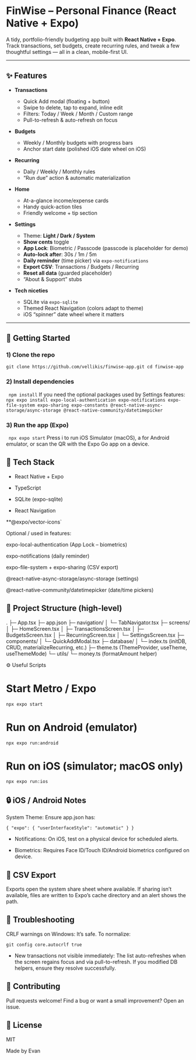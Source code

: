 # FinWise – Personal Finance (React Native + Expo)

A tidy, portfolio-friendly budgeting app built with **React Native + Expo**.  
Track transactions, set budgets, create recurring rules, and tweak a few thoughtful settings — all in a clean, mobile-first UI.

---

## ✨ Features

- **Transactions**
  - Quick Add modal (floating + button)
  - Swipe to delete, tap to expand, inline edit
  - Filters: Today / Week / Month / Custom range
  - Pull-to-refresh & auto-refresh on focus

- **Budgets**
  - Weekly / Monthly budgets with progress bars
  - Anchor start date (polished iOS date wheel on iOS)

- **Recurring**
  - Daily / Weekly / Monthly rules
  - “Run due” action & automatic materialization

- **Home**
  - At-a-glance income/expense cards
  - Handy quick-action tiles
  - Friendly welcome + tip section

- **Settings**
  - Theme: **Light / Dark / System**
  - **Show cents** toggle
  - **App Lock**: Biometric / Passcode (passcode is placeholder for demo)
  - **Auto-lock after**: 30s / 1m / 5m
  - **Daily reminder** (time picker) via `expo-notifications`
  - **Export CSV**: Transactions / Budgets / Recurring
  - **Reset all data** (guarded placeholder)
  - “About & Support” stubs

- **Tech niceties**
  - SQLite via `expo-sqlite`
  - Themed React Navigation (colors adapt to theme)
  - iOS “spinner” date wheel where it matters

---

## 🚀 Getting Started

### 1) Clone the repo
`git clone https://github.com/vellikis/finwise-app.git
cd finwise-app`

### 2) Install dependencies
` npm install`
If you need the optional packages used by Settings features:
`npx expo install expo-local-authentication expo-notifications expo-file-system expo-sharing expo-constants @react-native-async-storage/async-storage @react-native-community/datetimepicker`
### 3) Run the app (Expo)
` npx expo start`
Press i to run iOS Simulator (macOS), a for Android emulator,
or scan the QR with the Expo Go app on a device.

## 🧩 Tech Stack

- React Native + Expo

- TypeScript

- SQLite (expo-sqlite)

- React Navigation

**@expo/vector-icons`

Optional / used in features:

expo-local-authentication (App Lock – biometrics)

expo-notifications (daily reminder)

expo-file-system + expo-sharing (CSV export)

@react-native-async-storage/async-storage (settings)

@react-native-community/datetimepicker (date/time pickers)

## 📁 Project Structure (high-level)
.
├─ App.tsx
├─ app.json
├─ navigation/
│  └─ TabNavigator.tsx
├─ screens/
│  ├─ HomeScreen.tsx
│  ├─ TransactionsScreen.tsx
│  ├─ BudgetsScreen.tsx
│  ├─ RecurringScreen.tsx
│  └─ SettingsScreen.tsx
├─ components/
│  └─ QuickAddModal.tsx
├─ database/
│  └─ index.ts (initDB, CRUD, materializeRecurring, etc.)
├─ theme.ts (ThemeProvider, useTheme, useThemeMode)
└─ utils/
   └─ money.ts (formatAmount helper)

⚙️ Useful Scripts
# Start Metro / Expo
`npx expo start`

# Run on Android (emulator)
`npx expo run:android`

# Run on iOS (simulator; macOS only)
`npx expo run:ios`

## 🔒 iOS / Android Notes

System Theme: Ensure app.json has:

`{ "expo": { "userInterfaceStyle": "automatic" } }`


- Notifications: On iOS, test on a physical device for scheduled alerts.

- Biometrics: Requires Face ID/Touch ID/Android biometrics configured on device.

## 🧾 CSV Export

Exports open the system share sheet where available. If sharing isn’t available, files are written to Expo’s cache directory and an alert shows the path.

## 🧰 Troubleshooting

CRLF warnings on Windows: It’s safe. To normalize:

`git config core.autocrlf true`


- New transactions not visible immediately: The list auto-refreshes when the screen regains focus and via pull-to-refresh. If you modified DB helpers, ensure they resolve successfully.

## 🤝 Contributing

Pull requests welcome!
Find a bug or want a small improvement? Open an issue.

## 📜 License

MIT

Made by Evan

